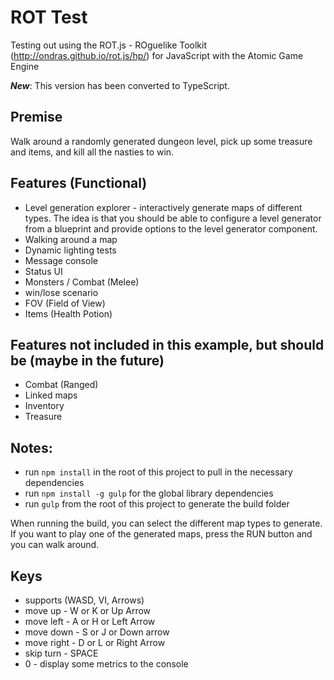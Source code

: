# ROT Test

Testing out using the ROT.js - ROguelike Toolkit (http://ondras.github.io/rot.js/hp/) for JavaScript with the Atomic Game Engine

***New***: This version has been converted to TypeScript.

## Premise
Walk around a randomly generated dungeon level, pick up some treasure and items, and kill all the nasties to win.

## Features (Functional)
* Level generation explorer - interactively generate maps of different types.  The idea is that you should be able to configure a level generator from a blueprint and provide options to the level generator component.
* Walking around a map
* Dynamic lighting tests
* Message console
* Status UI
* Monsters / Combat (Melee)
* win/lose scenario
* FOV (Field of View)
* Items (Health Potion)

## Features not included in this example, but should be (maybe in the future)
* Combat (Ranged)
* Linked maps
* Inventory
* Treasure

## Notes:

* run ```npm install``` in the root of this project to pull in the necessary dependencies
* run ```npm install -g gulp``` for the global library dependencies
* run ```gulp``` from the root of this project to generate the build folder


When running the build, you can select the different map types to generate.  If you want to play one of the generated maps, press the RUN button and you can walk around.

## Keys
* supports (WASD, VI, Arrows)
* move up - W or K or Up Arrow
* move left - A or H or Left Arrow
* move down - S or J or Down arrow
* move right - D or L or Right Arrow
* skip turn - SPACE
* 0 - display some metrics to the console
